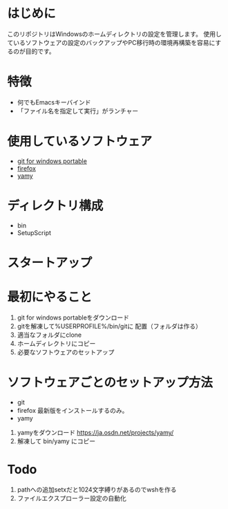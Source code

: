 # はじめに
このリポジトリはWindowsのホームディレクトリの設定を管理します。
使用しているソフトウェアの設定のバックアップやPC移行時の環境再構築を容易にするのが目的です。

# 特徴
- 何でもEmacsキーバインド
- 「ファイル名を指定して実行」がランチャー

# 使用しているソフトウェア
- [git for windows portable](https://git-scm.com/download/win)
- [firefox](https://www.mozilla.org/firefox/)
- [yamy](https://ja.osdn.net/projects/yamy/)

# ディレクトリ構成
- bin
- SetupScript

# スタートアップ

# 最初にやること
1. git for windows portableをダウンロード
1. gitを解凍して%USERPROFILE%/bin/gitに 配置（フォルダは作る）
1. 適当なフォルダにclone
1. ホームディレクトリにコピー
1. 必要なソフトウェアのセットアップ

# ソフトウェアごとのセットアップ方法
- git
- firefox
最新版をインストールするのみ。
- yamy
1. yamyをダウンロード
https://ja.osdn.net/projects/yamy/
1. 解凍して bin/yamy にコピー

# Todo
1. pathへの追加setxだと1024文字縛りがあるのでwshを作る
1. ファイルエクスプローラー設定の自動化

